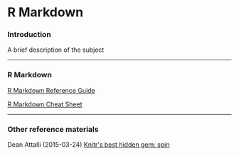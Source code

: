 # R Markdown

### Introduction

A brief description of the subject

---
### R Markdown

[R Markdown Reference Guide](https://www.rstudio.com/wp-content/uploads/2015/03/rmarkdown-reference.pdf)

[R Markdown Cheat Sheet](https://www.rstudio.com/wp-content/uploads/2016/03/rmarkdown-cheatsheet-2.0.pdf)


***

### Other reference materials

Dean Attalli (2015-03-24) [Knitr's best hidden gem: spin](http://deanattali.com/2015/03/24/knitrs-best-hidden-gem-spin/)
